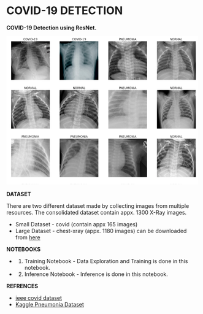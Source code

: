 # COVID-19 DETECTION

**COVID-19 Detection using ResNet.**


<img src = "images/covid-3.png" width="500">

**DATASET**

There are two different dataset made by collecting images from multiple resources.
The consolidated dataset contain appx. 1300 X-Ray images.
- Small Dataset - covid (contain appx 165 images)
- Large Dataset - chest-xray (appx. 1180 images) can be downloaded from [here](https://drive.google.com/open?id=1hxYElFxXaygH0p6rNpY2n2_2hIMThUIC)

**NOTEBOOKS**
- 1. Training Notebook - Data Exploration and Training is done in this notebook.
- 2. Inference Notebook - Inference is done in this notebook.


**REFRENCES**

- [ieee covid dataset](https://github.com/ieee8023/covid-chestxray-dataset)
- [Kaggle Pneumonia Dataset](https://www.kaggle.com/paultimothymooney/chest-xray-pneumonia)
